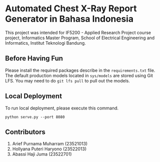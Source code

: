 # Automated Chest X-Ray Report Generator in Bahasa Indonesia

This project was intended for IF5200 - Applied Research Project course project, Informatics Master Program, School of
Electrical Engineering and Informatics, Institut Teknologi Bandung.

## Before Having Fun

Please install the required packages describe in the `requirements.txt` file. The default production models located in `sys/models` are stored using Git LFS. You may need to do `git lfs pull` to pull out the models.

## Local Deployment

To run local deployment, please execute this command.

```
python serve.py --port 8080
```

## Contributors

1. Arief Purnama Muharram (23521013)
2. Hollyana Puteri Haryono (23522013)
3. Abassi Haji Juma (23522701)